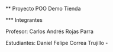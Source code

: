 ** Proyecto POO Demo Tienda

*** Integrantes

Profesor: Carlos Andrés Rojas Parra

Estudiantes: 
Daniel Felipe Correa Trujillo
    - 